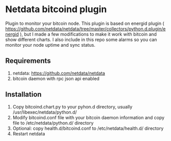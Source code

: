 # Netdata bitcoind plugin
Plugin to monitor your bitcoin node. This plugin is based on energid plugin ( https://github.com/netdata/netdata/tree/master/collectors/python.d.plugin/energid ), but I made a few modifications to make it work with bitcoin and show different charts. I also include in this repo some alarms so you can monitor your node uptime and sync status. 

## Requirements 
1. netdata: https://github.com/netdata/netdata
1. bitcoin daemon with rpc json api enabled 

## Installation
1. Copy bitcoind.chart.py to your pyhon.d directory, usually /usr/libexec/netdata/python.d/
1. Modify bitcoind.conf file with your bitcoin daemon information and copy file to /etc/netdata/python.d/ directory
1. Optional: copy health.d/bitcoind.conf to /etc/netdata/health.d/ directory
1. Restart netdata

